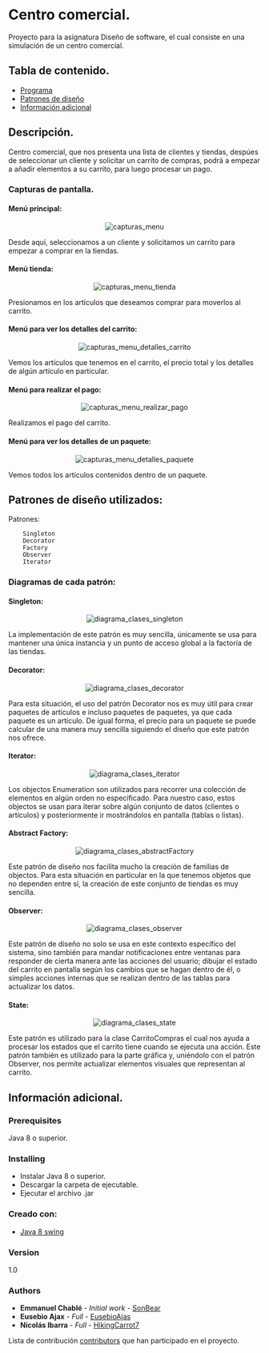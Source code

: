 # Centro comercial.

Proyecto para la asignatura Diseño de software, el cual consiste en una simulación de un centro comercial.

## Tabla de contenido.

- [Programa](#programa)
- [Patrones de diseño](#patrones)
- [Información adicional](#info)  

<a name="programa"></a>

## Descripción.
Centro comercial, que nos presenta una lista de clientes y tiendas, despúes de seleccionar un cliente y solicitar un carrito de compras, podrá a empezar a añadir elementos a su carrito, para luego procesar un pago.

### Capturas de pantalla. 

#### Menú principal:

<p align="center">
  <img src="https://github.com/SonBear/Proyecto_DisSoft/blob/master/Capturas/menu.png?raw=true" alt="capturas_menu"/>
</p>

Desde aquí, seleccionamos a un cliente y solicitamos un carrito para empezar a comprar en la tiendas.

#### Menú tienda:

<p align="center">
  <img src="https://github.com/SonBear/Proyecto_DisSoft/blob/master/Capturas/menu_tienda.png?raw=true" alt="capturas_menu_tienda"/>
</p>

Presionamos en los artículos que deseamos comprar para moverlos al carrito.

#### Menú para ver los detalles del carrito:

<p align="center">
  <img src="https://github.com/SonBear/Proyecto_DisSoft/blob/master/Capturas/menu_detalles.png?raw=true" alt="capturas_menu_detalles_carrito"/>
</p>

Vemos los artículos que tenemos en el carrito, el precio total y los detalles de algún artículo en particular.

#### Menú para realizar el pago:

<p align="center">
  <img src="https://github.com/SonBear/Proyecto_DisSoft/blob/master/Capturas/menu_pago.png?raw=true" alt="capturas_menu_realizar_pago"/>
</p>

Realizamos el pago del carrito.

#### Menú para ver los detalles de un paquete:

<p align="center">
  <img src="https://github.com/SonBear/Proyecto_DisSoft/blob/master/Capturas/detalles_paquete.png?raw=true" alt="capturas_menu_detalles_paquete"/>
</p>

Vemos todos los artículos contenidos dentro de un paquete.

<!--Patrones de diseño-->

<a name="patrones"></a>

## Patrones de diseño utilizados:

Patrones:

```
    Singleton
    Decorator
    Factory
    Observer
    Iterator
```

### Diagramas de cada patrón:

#### Singleton:

<p align="center">
  <img src="https://github.com/SonBear/Proyecto_DisSoft/blob/master/Diagramas/singleton/DiagramaClases.png?raw=true" alt="diagrama_clases_singleton"/>
</p>

La implementación de este patrón es muy sencilla, únicamente se usa para mantener una única instancia y un punto de acceso global a la factoría de las tiendas.


#### Decorator:

<p align="center">
  <img src="https://github.com/SonBear/Proyecto_DisSoft/blob/master/Diagramas/decorator/DiagramaClases.png?raw=true" alt="diagrama_clases_decorator"/>
</p>

Para esta situación, el uso del patrón Decorator nos es muy útil para crear paquetes de artículos e incluso paquetes de paquetes, ya que cada paquete es un artículo. De igual forma, el precio para un paquete se puede calcular de una manera muy sencilla siguiendo el diseño que este patrón nos ofrece.	 


#### Iterator:

<p align="center">
  <img src="https://github.com/SonBear/Proyecto_DisSoft/blob/master/Diagramas/iterator/DiagramaClases.png?raw=true" alt="diagrama_clases_iterator"/>
</p>

Los objectos Enumeration<T> son utilizados para recorrer una colección de elementos en algún orden no especificado. Para nuestro caso, estos objectos se usan para iterar sobre algún conjunto de datos (clientes o artículos) y posteriormente ir mostrándolos en pantalla (tablas o listas).


#### Abstract Factory:

<p align="center">
  <img src="https://github.com/SonBear/Proyecto_DisSoft/blob/master/Diagramas/abstract%20factory/DiagramaClases.png?raw=true" alt="diagrama_clases_abstractFactory"/>
</p>

Este patrón de diseño nos facilita mucho la creación de familias de objectos. Para esta situación en particular en la que tenemos objetos que no dependen entre sí, la creación de este conjunto de tiendas es muy sencilla. 


#### Observer:

<p align="center">
  <img src="https://github.com/SonBear/Proyecto_DisSoft/blob/master/Diagramas/observer/DiagramaClases.png?raw=true" alt="diagrama_clases_observer"/>
</p>

Este patrón de diseño no solo se usa en este contexto específico del sistema, sino también para mandar notificaciones entre ventanas para responder de cierta manera ante las acciones del usuario; dibujar el estado del carrito en pantalla según los cambios que se hagan dentro de él, o simples acciones internas que se realizan dentro de las tablas para actualizar los datos. 


#### State:

<p align="center">
  <img src="https://github.com/SonBear/Proyecto_DisSoft/blob/master/Diagramas/state/DiagramaClases.png?raw=true" alt="diagrama_clases_state"/>
</p>

Este patrón es utilizado para la clase CarritoCompras el cual nos ayuda a procesar los estados que el carrito tiene cuando se ejecuta una acción. Este patrón también es utilizado para la parte gráfica y, uniéndolo con el patrón Observer, nos permite actualizar elementos visuales que representan al carrito.

<a name="info"></a>

## Información adicional.

### Prerequisites

Java 8 o superior.


### Installing
- Instalar Java 8 o superior.
- Descargar la carpeta de ejecutable.
- Ejecutar el archivo .jar


### Creado con:
* [Java 8 swing](https://www.java.com/es/download/)


### Version

1.0

### Authors

* **Emmanuel Chablé** - *Initial work* - [SonBear](https://github.com/SonBear)
* **Eusebio Ajax** - *Full* - [EusebioAjas](https://github.com/EusebioAjas)
* **Nicolás Ibarra** - *Full* - [HikingCarrot7](https://github.com/HikingCarrot7)

Lista de contribución [contributors](https://github.com/SonBear/Proyecto_DisSoft/graphs/contributors) que
han participado en el proyecto.
